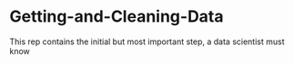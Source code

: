 # Getting-and-Cleaning-Data
This rep contains the initial but most important step, a data scientist must know
